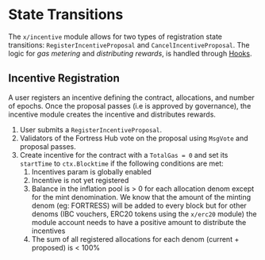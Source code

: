 <!--
order: 3
-->

# State Transitions

The `x/incentive` module allows for two types of registration state transitions:  `RegisterIncentiveProposal` and `CancelIncentiveProposal`. The logic for *gas metering* and *distributing rewards*, is handled through [Hooks](05_hooks.md).

## Incentive Registration

A user registers an incentive defining the contract, allocations, and number of epochs. Once the proposal passes (i.e is approved by governance), the incentive module creates the incentive and distributes rewards.

1. User submits a `RegisterIncentiveProposal`.
2. Validators of the Fortress Hub vote on the proposal using `MsgVote` and proposal passes.
3. Create incentive for the contract with a `TotalGas = 0` and set its `startTime` to `ctx.Blocktime` if the following conditions are met:
    1. Incentives param is globally enabled
    2. Incentive is not yet registered
    3. Balance in the inflation pool is > 0 for each allocation denom except for the mint denomination. We know that the amount of the minting denom (eg: FORTRESS) will be added to every block but for other denoms (IBC vouchers, ERC20 tokens using the `x/erc20` module) the module account needs to have a positive amount to distribute the incentives
    4. The sum of all registered allocations for each denom (current + proposed) is < 100%

